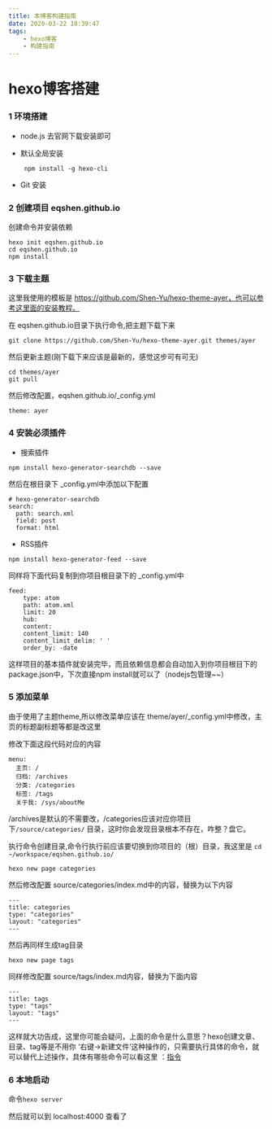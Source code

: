 ```yaml
---
title: 本博客构建指南
date: 2020-03-22 18:39:47
tags:
    - hexo博客
    - 构建指南
---
```


# hexo博客搭建

### 1 环境搭建

- node.js 去官网下载安装即可

- 默认全局安装

  ` npm install -g hexo-cli`

- Git 安装

### 2 创建项目  eqshen.github.io

创建命令并安装依赖

```
hexo init eqshen.github.io
cd eqshen.github.io
npm install
```

### 3 下载主题

这里我使用的模板是 https://github.com/Shen-Yu/hexo-theme-ayer，也可以参考这里面的安装教程。

在 eqshen.github.io目录下执行命令,把主题下载下来

`git clone https://github.com/Shen-Yu/hexo-theme-ayer.git themes/ayer`

然后更新主题(刚下载下来应该是最新的，感觉这步可有可无)

```
cd themes/ayer
git pull
```

然后修改配置，eqshen.github.io/_config.yml

`theme: ayer`

### 4 安装必须插件

- 搜索插件

`npm install hexo-generator-searchdb --save`

然后在根目录下 _config.yml中添加以下配置

```
# hexo-generator-searchdb
search:
  path: search.xml
  field: post
  format: html
```

- RSS插件

```
npm install hexo-generator-feed --save
```

同样将下面代码复制到你项目根目录下的 _config.yml中

```
feed:
    type: atom
    path: atom.xml
    limit: 20
    hub:
    content:
    content_limit: 140
    content_limit_delim: ' '
    order_by: -date
```

这样项目的基本插件就安装完毕，而且依赖信息都会自动加入到你项目根目下的package.json中，下次直接npm install就可以了（nodejs包管理~~）

### 5 添加菜单

由于使用了主题theme,所以修改菜单应该在 theme/ayer/_config.yml中修改，主页的标题副标题等都是改这里

修改下面这段代码对应的内容

```
menu:
  主页: /
  归档: /archives
  分类: /categories
  标签: /tags
  关于我: /sys/aboutMe
```

/archives是默认的不需要改，/categories应该对应你项目下`/source/categories/` 目录，这时你会发现目录根本不存在，咋整？盘它。

执行命令创建目录,命令行执行前应该要切换到你项目的（根）目录，我这里是 `cd ~/workspace/eqshen.github.io/`

```
hexo new page categories
```

然后修改配置  source/categories/index.md中的内容，替换为以下内容

```
---
title: categories
type: "categories"
layout: "categories"
---
```



然后再同样生成tag目录

```
hexo new page tags
```

同样修改配置  source/tags/index.md内容，替换为下面内容

```
---
title: tags
type: "tags"
layout: "tags"
---
```



这样就大功告成，这里你可能会疑问，上面的命令是什么意思？hexo创建文章、目录、tag等是不用你 ‘右键->新建文件’这种操作的，只需要执行具体的命令，就可以替代上述操作，具体有哪些命令可以看这里 ：[指令](https://hexo.io/zh-cn/docs/commands)

### 6 本地启动

命令`hexo server`

然后就可以到 localhost:4000 查看了